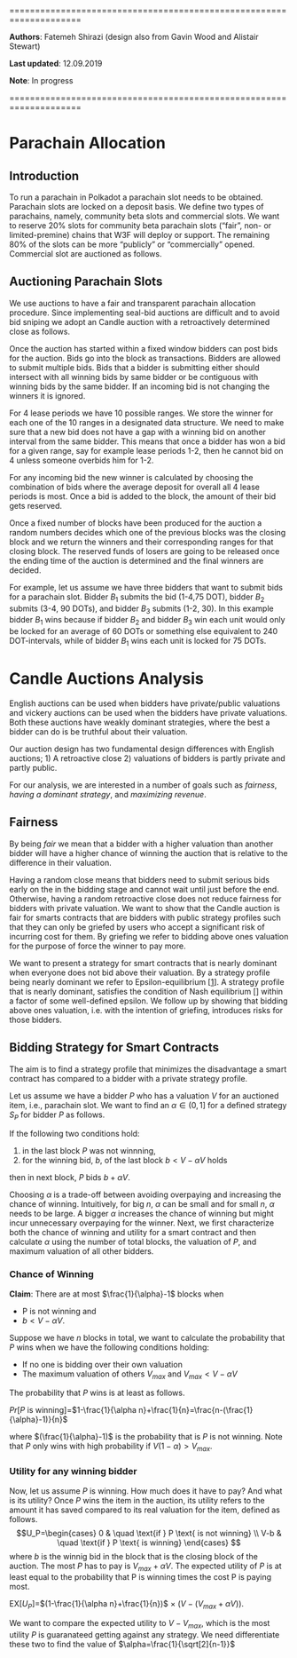 ====================================================================

**Authors**: Fatemeh Shirazi (design also from Gavin Wood and Alistair Stewart)

**Last updated**: 12.09.2019

**Note**: In progress

====================================================================

# Parachain Allocation

## Introduction
To run a parachain in Polkadot a parachain slot needs to be obtained. Parachain slots are locked on a deposit basis. We define two types of parachains, namely, community beta slots and commercial slots. We want to reserve 20% slots for community beta parachain slots (“fair”, non- or limited-premine) chains that W3F will deploy or support. The remaining 80% of the slots can be more “publicly” or “commercially” opened. Commercial slot are auctioned as follows.

## Auctioning Parachain Slots
We use auctions to have a fair and transparent parachain allocation procedure. Since implementing seal-bid auctions are difficult and to avoid bid sniping we adopt an Candle auction with a retroactively determined close as follows.

Once the auction has started within a fixed window bidders can post bids for the auction. Bids go into the block as transactions. Bidders are allowed to submit multiple bids. Bids that a bidder is submitting either should intersect with all winning bids by same bidder or be contiguous with winning bids by the same bidder. If an incoming bid is not changing the winners it is ignored.

For 4 lease periods we have 10 possible ranges. We store the winner for each one of the 10 ranges in a designated data structure. We need to make sure that a new bid does not have a gap with a winning bid on another interval from the same bidder. This means that once a bidder has won a bid for a given range, say for example lease periods 1-2, then he cannot bid on 4 unless someone overbids him for 1-2.

For any incoming bid the new winner is calculated by choosing the combination of bids where the average deposit for overall all 4 lease periods is most. Once a bid is added to the block, the amount of their bid gets reserved.

Once a fixed number of blocks have been produced for the auction a random numbers decides which one of the previous blocks was the closing block and we return the winners and their corresponding ranges for that closing block. The reserved funds of losers are going to be released once the ending time of the auction is determined and the final winners are decided.

For example, let us assume we have three bidders that want to submit bids for a parachain slot. Bidder $B_1$ submits the bid (1-4,75 DOT), bidder $B_2$ submits (3-4, 90 DOTs), and bidder $B_3$ submits (1-2, 30). In this example bidder $B_1$ wins because if bidder $B_2$ and bidder $B_3$ win each unit would only be locked for an average of 60 DOTs or something else equivalent to 240 DOT-intervals, while of bidder $B_1$ wins each unit is locked for 75 DOTs.

# Candle Auctions Analysis
English auctions can be used when bidders have private/public valuations and vickery auctions can be used when the bidders have private valuations. Both these auctions have weakly dominant strategies, where the best a bidder can do is be truthful about their valuation. 

Our auction design has two fundamental design differences with English auctions; 1) A retroactive  close 2) valuations of bidders is partly private and partly public. 

For our analysis, we are interested in a number of goals such as *fairness*, *having a dominant strategy*, and *maximizing revenue*. 


## Fairness
By being *fair* we mean that a bidder with a higher valuation than another bidder will have a higher chance of winning the auction that is relative to the difference in their valuation. 

Having a random close means that bidders need to submit serious bids early on the in the bidding stage and cannot wait until just before the end. Otherwise, having a random retroactive close does not reduce fairness for bidders with private valuation. 
We want to show that the Candle auction is fair for smarts contracts that are bidders with public strategy profiles such that they can only be griefed by users who accept a significant risk of incurring cost for them. By griefing we refer to bidding above ones valuation for the purpose of force the winner to pay more.

We want to present a strategy for smart contracts that is nearly dominant when everyone does not bid above their valuation. By a strategy profile being nearly dominant we refer to Epsilon-equilibrium [[1](http://www.cs.cmu.edu/~sandholm/cs15-892F13/algorithmic-game-theory.pdf)]. A strategy profile that is nearly dominant, satisfies the condition of Nash equilibrium [] within a factor of some well-defined epsilon. We follow up by showing that bidding above ones valuation, i.e. with the intention of griefing, introduces risks for those bidders. 


## Bidding Strategy for Smart Contracts
The aim is to find a strategy profile that minimizes the disadvantage a smart contract has compared to a bidder with a private strategy profile. 

Let us assume we have a bidder $P$ who has a valuation $V$ for an auctioned item, i.e., parachain slot. We want to find an $\alpha \in (0,1]$ for a defined strategy $S_P$ for bidder $P$ as follows. 

If the following two conditions hold:

1. in the last block $P$ was not winnning, 
2. for the winning bid, $b$, of the last block $b<V-\alpha V$ holds
 
then in next block, $P$ bids $b+\alpha V$.

Choosing $\alpha$ is a trade-off between avoiding overpaying and increasing the chance of winning. Intuitively, for big $n$, $\alpha$ can be small and for small $n$, $\alpha$ needs to be large. A bigger $\alpha$ increases the chance of winning but might incur unnecessary overpaying for the winner. Next, we first characterize both the chance of winning and utility for a smart contract and then calculate $\alpha$ using the number of total blocks, the valuation of $P$, and maximum valuation of all other bidders.

### Chance of Winning


**Claim**: There are at most $\frac{1}{\alpha}-1$ blocks when 

* P is not winning and
* $b < V-\alpha V$.

Suppose we have $n$ blocks in total, we want to calculate the probability that $P$ wins when we have the following conditions holding: 

* If no one is bidding over their own valuation
* The maximum valuation of others $V_{max}$ and $V_{max}<V-\alpha V$

The probability that $P$ wins is at least as follows.

$Pr$[$P$ is winning]=$1-\frac{1}{\alpha n}+\frac{1}{n}=\frac{n-(\frac{1}{\alpha}-1)}{n}$

where $(\frac{1}{\alpha}-1)$ is the probability that is $P$ is not winning. Note that $P$ only wins with high probability if $V(1 - \alpha) > V_{max}$.

### Utility for any winning bidder

Now, let us assume $P$ is winning. How much does it have to pay? And what is its utility? Once $P$ wins the item in the auction, its utility refers to the amount it has saved compared to its real valuation for the item, defined as follows. 
$$U_P=\begin{cases}
    0       & \quad \text{if } P \text{ is not winning} \\
    V-b  & \quad \text{if } P \text{ is winning}
  \end{cases}
$$
where $b$ is the winnig bid in the block that is the closing block of the auction. The most $P$ has to pay is $V_{max}+\alpha V$. The expected utility of $P$ is at least equal to the probability that P is winning times the cost P is paying most. 

EX[$U_P$]=$(1-\frac{1}{\alpha n}+\frac{1}{n})$ $\times$ $(V-(V_{max}+\alpha V))$.

We want to compare the expected utility to $V-V_{max}$, which is the most utility $P$ is guaranateed getting against any strategy. We need differentiate these two to find the value of $\alpha=\frac{1}{\sqrt[2]{n-1}}$